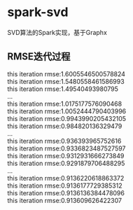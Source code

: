 # spark-svd
SVD算法的Spark实现，基于Graphx

## RMSE迭代过程
this iteration rmse:1.6005546500578824</br>
this iteration rmse:1.5480558461586993</br>
this iteration rmse:1.49540493980795</br>
...</br>
this iteration rmse:1.0175177576090468</br>
this iteration rmse:1.0052444790403996</br>
this iteration rmse:0.9943990205432105</br>
this iteration rmse:0.984820136329479</br>
...</br>
this iteration rmse:0.936393965752616</br>
this iteration rmse:0.9336823487527597</br>
this iteration rmse:0.9312931666273849</br>
this iteration rmse:0.9291879706488295</br>
...</br>
this iteration rmse:0.9136220618863372</br>
this iteration rmse:0.9136177729385312</br>
this iteration rmse:0.9136136384478096</br>
this iteration rmse:0.913609626422307</br>